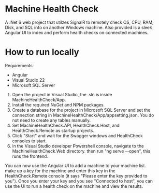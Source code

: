 # Machine Health Check

A .Net 6 web project that utilzes SignalR to remotely check OS, CPU, RAM, Disk, and SQL info on another Windows machine. Also provided is a sleek Angular UI to index and perform health checks on connected machines. 

# How to run locally
Requirements:
* Angular
* Visual Studio 22
* Microsoft SQL Server

1. Open the project in Visual Studio, the .sln is inside MachineHealthCheck/App.
3. Install the required NuGet and NPM packages.
4. Create a database for the project in Microsoft SQL Server and set the connection string in MachineHealthCheck/App/appsetting.json. You do not need to create any tables manually.
5. Set MachineHealthCheck.API, HealthCheck.Host, and HealthCheck.Remote as startup projects.
6. Click "Start" and wait for the Swagger windows and HealthCheck consoles to start. 
7. In the Visual Studio developer Powershell console, navigate to the MachineHealthCheck.Web directory. then run "ng serve --open", this runs the frontend.

You can now use the Angular UI to add a machine to your machine list. make up a key for the machine and enter this key in the HealthCheck.Remote console (it says "Please enter the key provided to you"). Once you enter your key and you see "Connected to host", you can use the UI to run a health check on the machine and view the results. 


